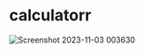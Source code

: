 # calculatorr
![Screenshot 2023-11-03 003630](https://github.com/v1shwaj1th/calculatorr/assets/133970712/a6ef5a10-a368-4abd-95cf-2d4aec487f9b)
